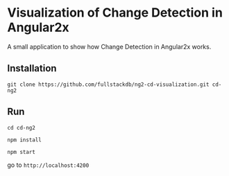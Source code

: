 Visualization of Change Detection in Angular2x
=========

A small application to show how Change Detection in Angular2x works.

## Installation

  `git clone https://github.com/fullstackdb/ng2-cd-visualization.git cd-ng2`

## Run

  `cd cd-ng2`

  `npm install`

  `npm start`

  go to `http://localhost:4200`